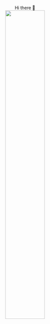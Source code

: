 

<!--
**True0O0Mary/True0O0Mary** is a ✨ _special_ ✨ repository because its `README.md` (this file) appears on your GitHub profile.

Here are some ideas to get you started:

- 🔭 I’m currently working on ...
- 🌱 I’m currently learning ...
- 👯 I’m looking to collaborate on ...
- 🤔 I’m looking for help with ...
- 💬 Ask me about ...
- 📫 How to reach me: ...
- 😄 Pronouns: ...
- ⚡ Fun fact: ...
-->
<div id="header" align="center">
  <br> Hi there 👋 </br>
  <img src="https://media.giphy.com/media/1C8bHHJturSx2/giphy.gif" width="50%" />
</div>

<a href="https://vk.com/falsemary" class="social-button ico-vk-vk"></a>


